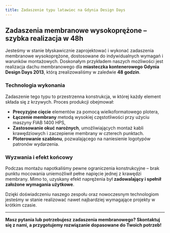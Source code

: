 ```yaml
---
title: Zadaszenie typu latawiec na Gdynia Design Days
---
```




## Zadaszenia membranowe wysokoprężone – szybka realizacja w 48h

Jesteśmy w stanie błyskawicznie zaprojektować i wykonać zadaszenia membranowe wysokoprężone, dostosowane do indywidualnych wymagań i warunków montażowych. Doskonałym przykładem naszych możliwości jest realizacja dachu membranowego dla **miasteczka kontenerowego Gdynia Design Days 2013**, którą zrealizowaliśmy w zaledwie **48 godzin**.

### Technologia wykonania

Zadaszenie tego typu to przestrzenna konstrukcja, w której każdy element składa się z krzywych. Proces produkcji obejmował:

- **Precyzyjne cięcie** elementów za pomocą wielkoformatowego plotera,
- **Łączenie membrany** metodą wysokiej częstotliwości przy użyciu maszyny FIAB 1400 HPS,
- **Zastosowanie okuć narożnych**, umożliwiających montaż kabli krawędziowych i zaczepienie membrany w czterech punktach.
- **Ploterowanie szablonu**, pozwalającego na naniesienie logotypów patronów wydarzenia.

### Wyzwania i efekt końcowy

Podczas montażu napotkaliśmy pewne ograniczenia konstrukcyjne – brak punktu mocowania uniemożliwił pełne napięcie jednej z krawędzi membrany. Mimo to, uzyskany efekt naprężenia był **zadowalający i spełnił założone wymagania użytkowe**.

Dzięki doświadczeniu naszego zespołu oraz nowoczesnym technologiom jesteśmy w stanie realizować nawet najbardziej wymagające projekty w krótkim czasie.

---

**Masz pytania lub potrzebujesz zadaszenia membranowego? Skontaktuj się z nami, a przygotujemy rozwiązanie dopasowane do Twoich potrzeb!**
